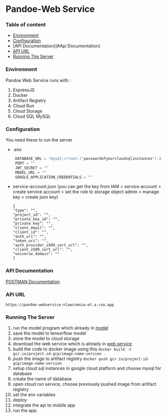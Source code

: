 # Pandoe-Web Service

### Table of content
- [Environment](#environment)
- [Configuration](#configuration)
- [API Documentation](#Api Documentation)
- [API URL](#Environment)
- [Running The Server](#Environment)
### Environment
Pandoe Web Service runs with :
1. ExpressJS
2. Docker
3. Artifact Registry
4. Cloud Run
5. Cloud Storage
6. Cloud SQL MySQL


### Configuration
You need these to run the server 
- .env
  ```javascript
   DATABASE_URL = "mysql://root:("passwordofyourcloudsqlinstances"):3306/("yourdatabasename")?socket=/cloudsql/("instancesconnectionname")"
   PORT = ""
   JWT_SECRET = ""
   MODEL_URL = ""
   GOOGLE_APPLICATION_CREDENTIALS = ""
   ```
- service-account.json
  (you can get the key from IAM > service account > create service account > set the role to storage object admin > manage key > create json key) 
  ```
  {
  "type": "",
  "project_id": "",
  "private_key_id": "",
  "private_key": "",
  "client_email": "",
  "client_id": "",
  "auth_uri": "",
  "token_uri": "",
  "auth_provider_x509_cert_url": "",
  "client_x509_cert_url": "",
  "universe_domain": ""
  }
  ```

  
### API Documentation
[POSTMAN Documentation](https://crimson-trinity-212190.postman.co/workspace/New-Team-Workspace~0c428529-5ae2-4334-ba7e-aa901dc44b1f/collection/20640011-cf770790-45de-42bf-8d3b-97da2cce3ced?action=share&creator=34742807)

### API URL
```https://pandoe-webservice-nlawccmnia-et.a.run.app```

### Running The Server
1. run the model program which already in [model](https://github.com/C241-PS488/pandoe-ml)
2. save the model to tensorflow model
3. store the model to cloud storage
4. download the web service which is already in [web service](https://github.com/C241-PS488/pandoe-web-service)
5. build the code to docker image using this ```docker build -t gcr.io/project-id-gcp/image-name:version .```
6. push the image to artifact registry ```docker push gcr.io/project-id-gcp/image-name:version```
7. setup cloud sql instances in google cloud platform and choose mysql for database
8. create the name of database
9. open cloud run service, choose previously pushed image from artifact registry
10. set the env variables
11. deploy
12. integrate the api to mobile app
13. run the app.
